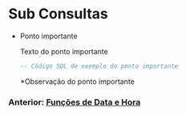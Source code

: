 # Sub Consultas

* Ponto importante

    Texto do ponto importante
    ```sql
    -- Código SQL de exemplo do ponto importante
    ```
    *Observação do ponto importante

### Anterior: [Funções de Data e Hora](https://github.com/GabrielJulio/bd/blob/master/SQL/12_funcoes_data_hora/README.md)